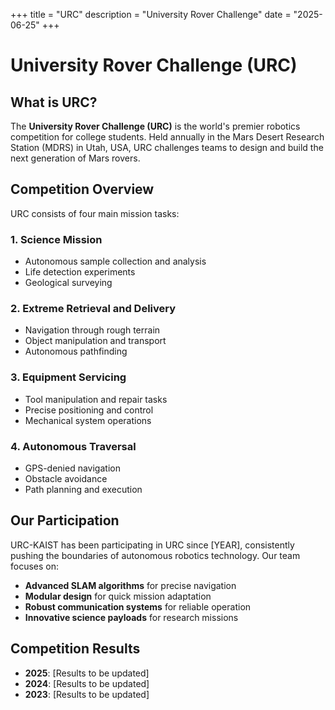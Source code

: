 +++
title = "URC"
description = "University Rover Challenge"
date = "2025-06-25"
+++

# University Rover Challenge (URC)

## What is URC?

The **University Rover Challenge (URC)** is the world's premier robotics competition for college students. Held annually in the Mars Desert Research Station (MDRS) in Utah, USA, URC challenges teams to design and build the next generation of Mars rovers.

## Competition Overview

URC consists of four main mission tasks:

### 1. Science Mission
- Autonomous sample collection and analysis
- Life detection experiments
- Geological surveying

### 2. Extreme Retrieval and Delivery
- Navigation through rough terrain
- Object manipulation and transport
- Autonomous pathfinding

### 3. Equipment Servicing
- Tool manipulation and repair tasks
- Precise positioning and control
- Mechanical system operations

### 4. Autonomous Traversal
- GPS-denied navigation
- Obstacle avoidance
- Path planning and execution

## Our Participation

URC-KAIST has been participating in URC since [YEAR], consistently pushing the boundaries of autonomous robotics technology. Our team focuses on:

- **Advanced SLAM algorithms** for precise navigation
- **Modular design** for quick mission adaptation
- **Robust communication systems** for reliable operation
- **Innovative science payloads** for research missions

## Competition Results

- **2025**: [Results to be updated]
- **2024**: [Results to be updated]
- **2023**: [Results to be updated]
